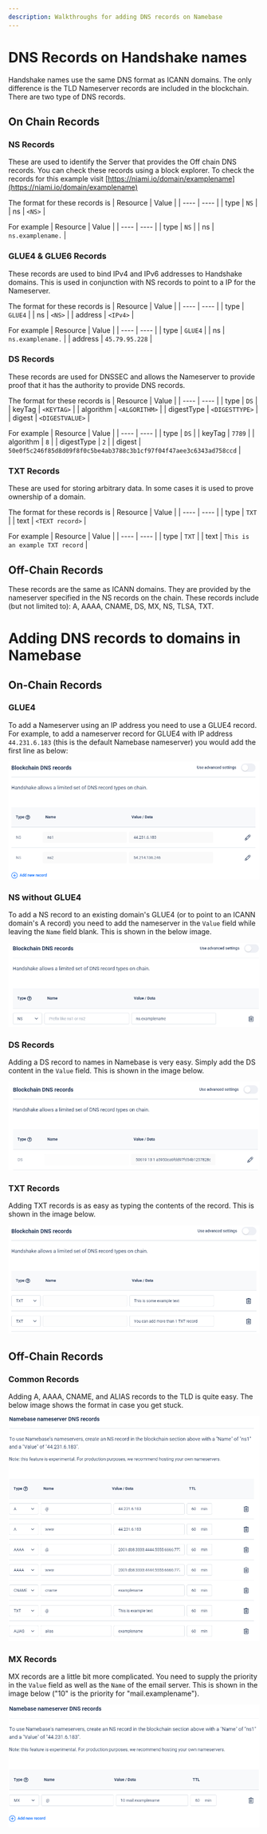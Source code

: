 ```yaml
---
description: Walkthroughs for adding DNS records on Namebase
---
```


# DNS Records on Handshake names

Handshake names use the same DNS format as ICANN domains. The only difference is the TLD Nameserver records are included in the blockchain.
There are two type of DNS records.

## On Chain Records
### NS Records
These are used to identify the Server that provides the Off chain DNS records.
You can check these records using a block explorer. To check the records for this example visit [https://niami.io/domain/examplename](https://niami.io/domain/examplename)


The format for these records is
| Resource | Value |
| ---- | ---- |
| type | `NS` |
| ns | `<NS>` |

For example
| Resource | Value |
| ---- | ---- |
| type | `NS` |
| ns | `ns.examplename.` |

### GLUE4 & GLUE6 Records
These records are used to bind IPv4 and IPv6 addresses to Handshake domains. This is used in conjunction with NS records to point to a IP for the Nameserver.

The format for these records is
| Resource | Value |
| ---- | ---- |
| type | `GLUE4` |
| ns | `<NS>` |
| address | `<IPv4>` |

For example
| Resource | Value |
| ---- | ---- |
| type | `GLUE4` |
| ns | `ns.examplename.` |
| address | `45.79.95.228` |

### DS Records
These records are used for DNSSEC and allows the Nameserver to provide proof that it has the authority to provide DNS records.

The format for these records is
| Resource | Value |
| ---- | ---- |
| type | `DS` |
| keyTag | `<KEYTAG>` |
| algorithm | `<ALGORITHM>` |
| digestType | `<DIGESTTYPE>` |
| digest | `<DIGESTVALUE>` |

For example
| Resource | Value |
| ---- | ---- |
| type | `DS` |
| keyTag | `7789` |
| algorithm | `8` |
| digestType | `2` |
| digest | `50e0f5c246f85d8d09f8f0c5be4ab3788c3b1cf97f04f47aee3c6343ad758ccd` |

### TXT Records
These are used for storing arbitrary data. In some cases it is used to prove ownership of a domain.

The format for these records is
| Resource | Value |
| ---- | ---- |
| type | `TXT` |
| text | `<TEXT record>` |

For example
| Resource | Value |
| ---- | ---- |
| type | `TXT` |
| text | `This is an example TXT record` |


## Off-Chain Records

These records are the same as ICANN domains. They are provided by the nameserver specified in the NS records on the chain.
These records include (but not limited to): A, AAAA, CNAME, DS, MX, NS, TLSA, TXT.

# Adding DNS records to domains in Namebase

## On-Chain Records
### GLUE4

To add a Nameserver using an IP address you need to use a GLUE4 record.
For example, to add a nameserver record for GLUE4 with IP address `44.231.6.183` (this is the default Namebase nameserver) you would add the first line as below:

![](../.gitbook/assets/glue-records.png?raw=true)

### NS without GLUE4

To add a NS record to an existing domain's GLUE4 (or to point to an ICANN domain's A record) you need to add the nameserver in the `Value` field while leaving the `Name` field blank. This is shown in the below image.

![](../.gitbook/assets/ns-record.png?raw=true)

### DS Records

Adding a DS record to names in Namebase is very easy. Simply add the DS content in the `Value` field. This is shown in the image below.

![](../.gitbook/assets/ds-record.png?raw=true)

### TXT Records

Adding TXT records is as easy as typing the contents of the record. This is shown in the image below.

![](../.gitbook/assets/txt-records.png?raw=true)

## Off-Chain Records
### Common Records

Adding A, AAAA, CNAME, and ALIAS records to the TLD is quite easy. The below image shows the format in case you get stuck.

![](../.gitbook/assets/common-records.png)

### MX Records

MX records are a little bit more complicated. You need to supply the priority in the `Value` field as well as the `Name` of the email server. This is shown in the image below ("10" is the priority for "mail.examplename").

![](../.gitbook/assets/mx-record.png)
